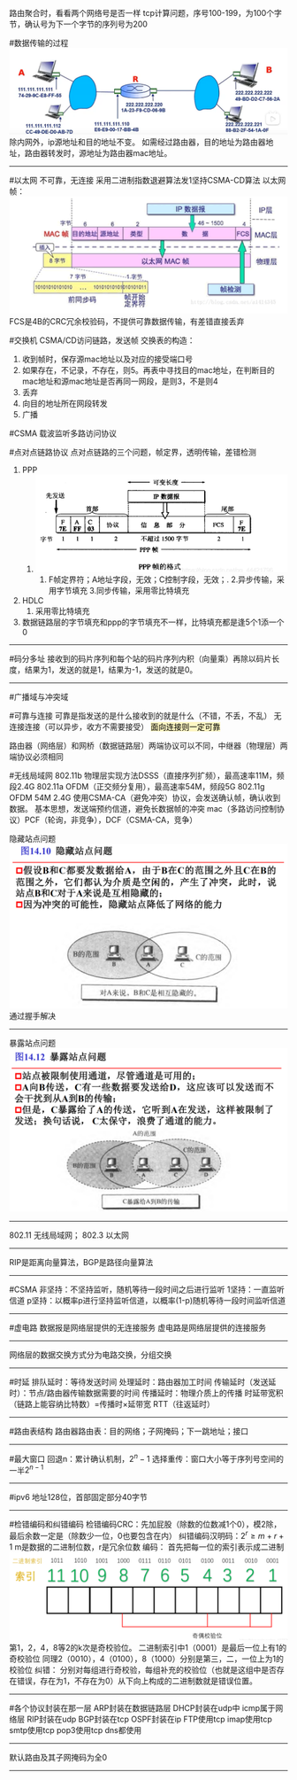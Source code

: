 路由聚合时，看看两个网络号是否一样
tcp计算问题，序号100-199，为100个字节，确认号为下一个字节的序列号为200

#数据传输的过程
![](附件/Pasted%20image%2020221018202021.png)
除内网外，ip源地址和目的地址不变。
如需经过路由器，目的地址为路由器地址，路由器转发时，源地址为路由器mac地址。

---

#以太网
不可靠，无连接
采用二进制指数退避算法发1坚持CSMA-CD算法
以太网帧：![](附件/Pasted%20image%2020221018191424.png)
FCS是4B的CRC冗余校验码，不提供可靠数据传输，有差错直接丢弃

#交换机
CSMA/CD访问链路，发送帧
交换表的构造：
1. 收到帧时，保存源mac地址以及对应的接受端口号
2. 如果存在，不记录，不存在，则5。再表中寻找目的mac地址，在判断目的mac地址和源mac地址是否再同一网段，是则3，不是则4
3. 丢弃
4. 向目的地址所在网段转发
5. 广播

#CSMA 载波监听多路访问协议

#点对点链路协议
点对点链路的三个问题，帧定界，透明传输，差错检测
1. PPP
	1. ![](附件/Pasted%20image%2020221018211020.png)
		1. F帧定界符；A地址字段，无效；C控制字段，无效；. 
		2.异步传输，采用字节填充
		3.同步传输，采用零比特填充
1. HDLC
	1. 采用零比特填充
2. 数据链路层的字节填充和ppp的字节填充不一样，比特填充都是逢5个1添一个0

---
#码分多址 
接收到的码片序列和每个站的码片序列内积（向量乘）再除以码片长度，结果为1，发送的就是1，结果为-1，发送的就是0。

---
#广播域与冲突域

#可靠与连接
可靠是指发送的是什么接收到的就是什么（不错，不丢，不乱）
无连接连接（可以异步，收方不需要接受）
<mark style="background: #FFF3A3A6;">面向连接则一定可靠</mark>

路由器（网络层）和网桥（数据链路层）两端协议可以不同，中继器（物理层）两端协议必须相同

#无线局域网
802.11b 物理层实现方法DSSS（直接序列扩频），最高速率11M，频段2.4G
802.11a                           OFDM（正交频分复用），最高速率54M，频段5G
802.11g                           OFDM                                                54M          2.4G
使用CSMA-CA（避免冲突）协议，会发送确认帧，确认收到数据。
	基本思想，发送端预约信道，避免长数据帧的冲突
mac（多路访问控制协议）PCF（轮询，非竞争），DCF（CSMA-CA，竞争）

隐藏站点问题
![](附件/Pasted%20image%2020221021183517.png)
通过握手解决

---
暴露站点问题
![](附件/Pasted%20image%2020221021183729.png)

---
802.11 无线局域网； 802.3 以太网

---
RIP是距离向量算法，BGP是路径向量算法

---
#CSMA 
非坚持：不坚持监听，随机等待一段时间之后进行监听
1坚持：一直监听信道
p坚持：以概率p进行坚持监听信道，以概率(1-p)随机等待一段时间监听信道

---
#虚电路
数据报是网络层提供的无连接服务
虚电路是网络层提供的连接服务

---
网络层的数据交换方式分为电路交换，分组交换

---
#时延
排队延时：等待发送时间
处理延时：路由器加工时间
传输延时（发送延时）：节点/路由器传输数据需要的时间
传播延时：物理介质上的传播
时延带宽积（链路上能容纳比特数）=传播时$\times$延带宽
RTT（往返延时）

---
#路由表结构
路由器路由表：目的网络；子网掩码；下一跳地址；接口

---
#最大窗口
回退n：累计确认机制，$2^n-1$
选择重传：窗口大小等于序列号空间的一半$2^{n-1}$

---
#ipv6
地址128位，首部固定部分40字节

---
#检错编码和纠错编码
检错编码CRC：先加屁股（除数的位数减1个0），模2除，最后余数一定是（除数少一位，0也要包含在内）
纠错编码汉明码：$2^{r}\ge m+r+1$
m是数据的二进制位数，r是冗余位数
编码：
首先把每一位的索引表示成二进制
![](附件/Pasted%20image%2020221027185555.png)
第1，2，4，8等2的k次是奇校验位。
二进制索引中1（0001）是最后一位上有1的奇校验位
同理2（0010），4（0100），8（1000）分别是第三，二，一位上为1的校验位
纠错：
分别对每组进行奇校验，每组补充的校验位（也就是这组中是否存在错误，存在为1，不存在为0）从下向上构成的二进制数就是错误位置。

---
#各个协议封装在那一层
ARP封装在数据链路层
DHCP封装在udp中
icmp属于网络层
RIP封装在udp
BGP封装在tcp
OSPF封装在ip
FTP使用tcp
imap使用tcp
smtp使用tcp
pop3使用tcp
dns都使用

---
默认路由及其子网掩码为全0

---
